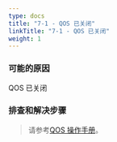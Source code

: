 ```yaml
---
type: docs
title: "7-1 - QOS 已关闭"
linkTitle: "7-1 - QOS 已关闭"
weight: 1
---
```


### 可能的原因

QOS 已关闭

### 排查和解决步骤


> 请参考[QOS 操作手册](/zh/docs3-v2/java-sdk/reference-manual/qos/)。
